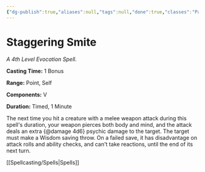```yaml
---
{"dg-publish":true,"aliases":null,"tags":null,"done":true,"classes":"Paladin,","spellLevel":4,"school":"Evocation","source":"PHB","permalink":"/spells/staggering-smite/","dgHomeLink":false,"dgPassFrontmatter":true}
---
```


# Staggering Smite
*A 4th Level Evocation Spell.*

**Casting Time:** 1 Bonus

**Range:** Point, Self

**Components:** V 

**Duration:** Timed, 1 Minute

The next time you hit a creature with a melee weapon attack during this spell's duration, your weapon pierces both body and mind, and the attack deals an extra {@damage 4d6} psychic damage to the target. The target must make a Wisdom saving throw. On a failed save, it has disadvantage on attack rolls and ability checks, and can't take reactions, until the end of its next turn.

[[Spellcasting/Spells|Spells]]